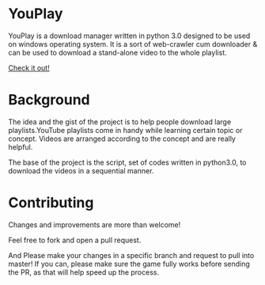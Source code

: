 # YouPlay
YouPlay is a download manager written in python 3.0 designed to be used on windows operating system.  It is a sort of web-crawler cum downloader & can be used to download a stand-alone video to the whole playlist.

[Check it out!](https://github.com/anujDecoder/YouPlay/)

# Background
The idea and the gist of the project is to help people download large playlists.YouTube playlists come in handy while learning certain topic or concept. Videos are arranged according to the concept and are really helpful.

The base of the project is the script, set of codes written in python3.0, to download the videos in a sequential manner.

# Contributing
Changes and improvements are more than welcome! 

Feel free to fork and open a pull request. 

And Please make your changes in a specific branch and request to pull into master! If you can, please make sure the game fully works before sending the PR, as that will help speed up the process.